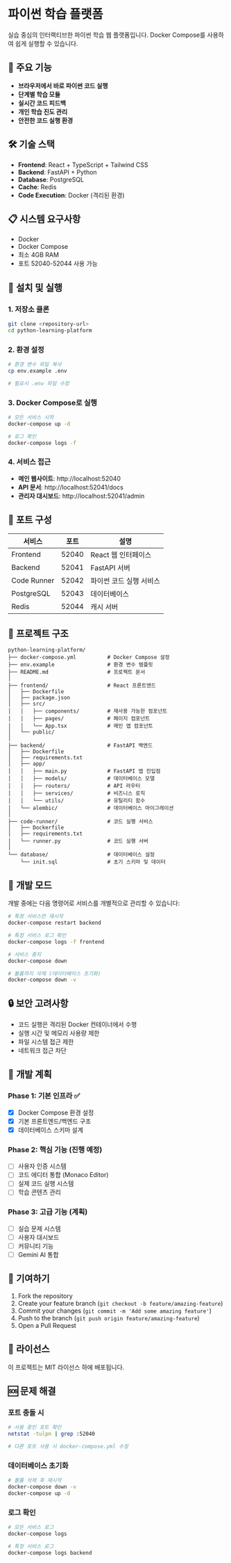 # 파이썬 학습 플랫폼

실습 중심의 인터랙티브한 파이썬 학습 웹 플랫폼입니다. Docker Compose를 사용하여 쉽게 실행할 수 있습니다.

## 🚀 주요 기능

- **브라우저에서 바로 파이썬 코드 실행**
- **단계별 학습 모듈**
- **실시간 코드 피드백**
- **개인 학습 진도 관리**
- **안전한 코드 실행 환경**

## 🛠 기술 스택

- **Frontend**: React + TypeScript + Tailwind CSS
- **Backend**: FastAPI + Python
- **Database**: PostgreSQL
- **Cache**: Redis
- **Code Execution**: Docker (격리된 환경)

## 📋 시스템 요구사항

- Docker
- Docker Compose
- 최소 4GB RAM
- 포트 52040-52044 사용 가능

## 🔧 설치 및 실행

### 1. 저장소 클론
```bash
git clone <repository-url>
cd python-learning-platform
```

### 2. 환경 설정
```bash
# 환경 변수 파일 복사
cp env.example .env

# 필요시 .env 파일 수정
```

### 3. Docker Compose로 실행
```bash
# 모든 서비스 시작
docker-compose up -d

# 로그 확인
docker-compose logs -f
```

### 4. 서비스 접근

- **메인 웹사이트**: http://localhost:52040
- **API 문서**: http://localhost:52041/docs
- **관리자 대시보드**: http://localhost:52041/admin

## 🔌 포트 구성

| 서비스 | 포트 | 설명 |
|--------|------|------|
| Frontend | 52040 | React 웹 인터페이스 |
| Backend | 52041 | FastAPI 서버 |
| Code Runner | 52042 | 파이썬 코드 실행 서비스 |
| PostgreSQL | 52043 | 데이터베이스 |
| Redis | 52044 | 캐시 서버 |

## 📁 프로젝트 구조

```
python-learning-platform/
├── docker-compose.yml          # Docker Compose 설정
├── env.example                 # 환경 변수 템플릿
├── README.md                   # 프로젝트 문서
│
├── frontend/                   # React 프론트엔드
│   ├── Dockerfile
│   ├── package.json
│   ├── src/
│   │   ├── components/         # 재사용 가능한 컴포넌트
│   │   ├── pages/              # 페이지 컴포넌트
│   │   └── App.tsx             # 메인 앱 컴포넌트
│   └── public/
│
├── backend/                    # FastAPI 백엔드
│   ├── Dockerfile
│   ├── requirements.txt
│   ├── app/
│   │   ├── main.py             # FastAPI 앱 진입점
│   │   ├── models/             # 데이터베이스 모델
│   │   ├── routers/            # API 라우터
│   │   ├── services/           # 비즈니스 로직
│   │   └── utils/              # 유틸리티 함수
│   └── alembic/                # 데이터베이스 마이그레이션
│
├── code-runner/                # 코드 실행 서비스
│   ├── Dockerfile
│   ├── requirements.txt
│   └── runner.py               # 코드 실행 서버
│
└── database/                   # 데이터베이스 설정
    └── init.sql                # 초기 스키마 및 데이터
```

## 🐛 개발 모드

개발 중에는 다음 명령어로 서비스를 개별적으로 관리할 수 있습니다:

```bash
# 특정 서비스만 재시작
docker-compose restart backend

# 특정 서비스 로그 확인
docker-compose logs -f frontend

# 서비스 중지
docker-compose down

# 볼륨까지 삭제 (데이터베이스 초기화)
docker-compose down -v
```

## 🔒 보안 고려사항

- 코드 실행은 격리된 Docker 컨테이너에서 수행
- 실행 시간 및 메모리 사용량 제한
- 파일 시스템 접근 제한
- 네트워크 접근 차단

## 📝 개발 계획

### Phase 1: 기본 인프라 ✅
- [x] Docker Compose 환경 설정
- [x] 기본 프론트엔드/백엔드 구조
- [x] 데이터베이스 스키마 설계

### Phase 2: 핵심 기능 (진행 예정)
- [ ] 사용자 인증 시스템
- [ ] 코드 에디터 통합 (Monaco Editor)
- [ ] 실제 코드 실행 시스템
- [ ] 학습 콘텐츠 관리

### Phase 3: 고급 기능 (계획)
- [ ] 실습 문제 시스템
- [ ] 사용자 대시보드
- [ ] 커뮤니티 기능
- [ ] Gemini AI 통합

## 🤝 기여하기

1. Fork the repository
2. Create your feature branch (`git checkout -b feature/amazing-feature`)
3. Commit your changes (`git commit -m 'Add some amazing feature'`)
4. Push to the branch (`git push origin feature/amazing-feature`)
5. Open a Pull Request

## 📄 라이선스

이 프로젝트는 MIT 라이선스 하에 배포됩니다.

## 🆘 문제 해결

### 포트 충돌 시
```bash
# 사용 중인 포트 확인
netstat -tulpn | grep :52040

# 다른 포트 사용 시 docker-compose.yml 수정
```

### 데이터베이스 초기화
```bash
# 볼륨 삭제 후 재시작
docker-compose down -v
docker-compose up -d
```

### 로그 확인
```bash
# 모든 서비스 로그
docker-compose logs

# 특정 서비스 로그
docker-compose logs backend
```
